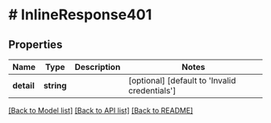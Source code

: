 # # InlineResponse401

## Properties

Name | Type | Description | Notes
------------ | ------------- | ------------- | -------------
**detail** | **string** |  | [optional] [default to 'Invalid credentials']

[[Back to Model list]](../../README.md#documentation-for-models) [[Back to API list]](../../README.md#documentation-for-api-endpoints) [[Back to README]](../../README.md)


